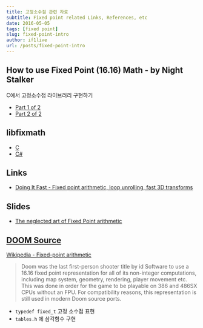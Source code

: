 ```yaml
---
title: 고정소수점 관련 자료
subtitle: Fixed point related Links, References, etc
date: 2016-05-05
tags: [fixed point]
slug: fixed-point-intro
author: if1live
url: /posts/fixed-point-intro
---
```


## How to use Fixed Point (16.16) Math - by Night Stalker
C에서 고정소수점 라이브러리 구현하기

* [Part 1 of 2](http://netwinder.osuosl.org/pub/netwinder/docs/nw/fix1FAQ.html)
* [Part 2 of 2](http://netwinder.osuosl.org/pub/netwinder/docs/nw/fix2FAQ.html)


## libfixmath

* [C](https://code.google.com/archive/p/libfixmath/)
* [C#](https://bitbucket.org/se5a/fixmath.net)

<!--adsense-->

## Links

* [Doing It Fast - Fixed point arithmetic, loop unrolling, fast 3D transforms](http://gameprogrammer.com/4-fixed.html)

## Slides

* [The neglected art of Fixed Point arithmetic](http://jet.ro/files/The_neglected_art_of_Fixed_Point_arithmetic_20060913.pdf)

## [DOOM Source](https://github.com/id-Software/DOOM)
[Wikipedia - Fixed-point arithmetic](https://en.wikipedia.org/wiki/Fixed-point_arithmetic)

> Doom was the last first-person shooter title by id Software
> to use a 16.16 fixed point representation for all of its non-integer computations,
> including map system, geometry, rendering, player movement etc.
> This was done in order for the game to be playable on 386 and 486SX CPUs without an FPU.
> For compatibility reasons, this representation is still used in modern Doom source ports.

* `typedef fixed_t` 고정 소수점 표현
* `tables.h` 에 삼각함수 구현
